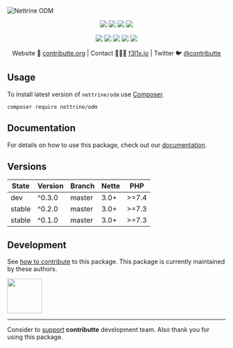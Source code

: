 ![Nettrine ODM](https://heatbadger.now.sh/github/readme/contributte/doctrine-odm/)

<p align=center>
    <a href="https://github.com/contributte/doctrine-odm/actions"><img src="https://badgen.net/github/checks/nettrine/odm"></a>
    <a href="https://coveralls.io/r/nettrine/odm"><img src="https://badgen.net/coveralls/c/github/nettrine/odm"></a>
    <a href="https://packagist.org/packages/nettrine/odm"><img src="https://badgen.net/packagist/dm/nettrine/odm"></a>
    <a href="https://packagist.org/packages/nettrine/odm"><img src="https://badgen.net/packagist/v/nettrine/odm"></a>
</p>
<p align=center>
    <a href="https://packagist.org/packages/nettrine/odm"><img src="https://badgen.net/packagist/php/nettrine/odm"></a>
    <a href="https://github.com/contributte/doctrine-odm"><img src="https://badgen.net/github/license/contributte/doctrine-odm"></a>
    <a href="https://bit.ly/ctteg"><img src="https://badgen.net/badge/support/gitter/cyan"></a>
    <a href="https://bit.ly/cttfo"><img src="https://badgen.net/badge/support/forum/yellow"></a>
    <a href="https://contributte.org/partners.html"><img src="https://badgen.net/badge/sponsor/donations/F96854"></a>
</p>

<p align=center>
    Website 🚀 <a href="https://contributte.org">contributte.org</a> | Contact 👨🏻‍💻 <a href="https://f3l1x.io">f3l1x.io</a> | Twitter 🐦 <a href="https://twitter.com/contributte">@contributte</a>
</p>

## Usage

To install latest version of `nettrine/odm` use [Composer](https://getcomposer.org).

```
composer require nettrine/odm
```

## Documentation

For details on how to use this package, check out our [documentation](.docs).

## Versions

|  State   | Version  |  Branch  | Nette  |   PHP   |
|----------|----------|----------|--------|---------|
|   dev    |  ^0.3.0  |  master  |  3.0+  |  >=7.4  |
|  stable  |  ^0.2.0  |  master  |  3.0+  |  >=7.3  |
|  stable  |  ^0.1.0  |  master  |  3.0+  |  >=7.3  |

## Development

See [how to contribute](https://contributte.org) to this package. This package is currently maintained by these authors.

<a href="https://github.com/solcik">
    <img width="80" height="80" src="https://avatars.githubusercontent.com/u/1543737?v=3&s=80">
</a>

-----

Consider to [support](https://contributte.org/partners.html) **contributte** development team.
Also thank you for using this package.
